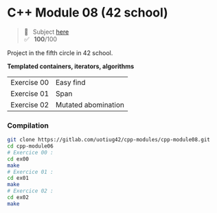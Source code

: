 # C++ Module 08 (42 school)
> 📑 &ensp;Subject [here](/subject/subject_cpp_module_08.pdf) <br />
✅ &ensp;**100**/100

Project in the fifth circle in 42 school.

**Templated containers, iterators, algorithms**

<table>
<tr><td>Exercise 00</td><td>Easy find</td></tr>
<tr><td>Exercise 01</td><td>Span</td></tr>
<tr><td>Exercise 02</td><td>Mutated abomination</td></tr>
</table>

### Compilation
```bash
git clone https://gitlab.com/uotiug42/cpp-modules/cpp-module08.git
cd cpp-module06
# Exercice 00 :
cd ex00
make
# Exercice 01 :
cd ex01
make
# Exercice 02 :
cd ex02
make
```
